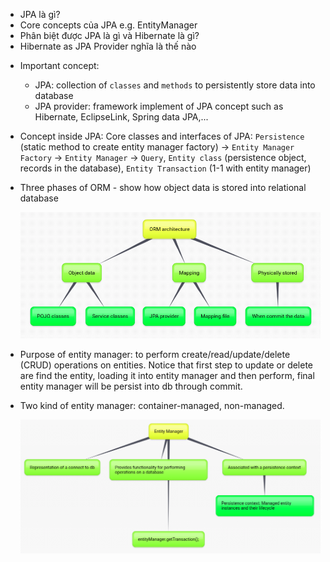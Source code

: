 - JPA là gì?
- Core concepts của JPA e.g. EntityManager
- Phân biệt được JPA là gì và Hibernate là gì?
- Hibernate as JPA Provider nghĩa là thế nào

+ Important concept: 
  + JPA: collection of `classes` and `methods` to persistently store data into database
  + JPA provider: framework implement of JPA concept such as Hibernate, EclipseLink, Spring data JPA,...

+ Concept inside JPA: Core classes and interfaces of JPA: `Persistence` (static method to create entity manager factory) -> `Entity Manager Factory` -> `Entity Manager` -> `Query`, `Entity class` (persistence object, records in the database), `Entity Transaction` (1-1 with entity manager)

+ Three phases of ORM - show how object data is stored into relational database
  <div align="center">
    <img src="media/orm-architect.png" />
  </div>

+ Purpose of entity manager: to perform create/read/update/delete (CRUD) operations on entities. Notice that first step to update or delete are find the entity, loading it into entity manager and then perform, final entity manager will be persist into db through commit.

+ Two kind of entity manager: container-managed, non-managed.
  <div align="center">
    <img src="media/entity-manager.png" />
  </div>
